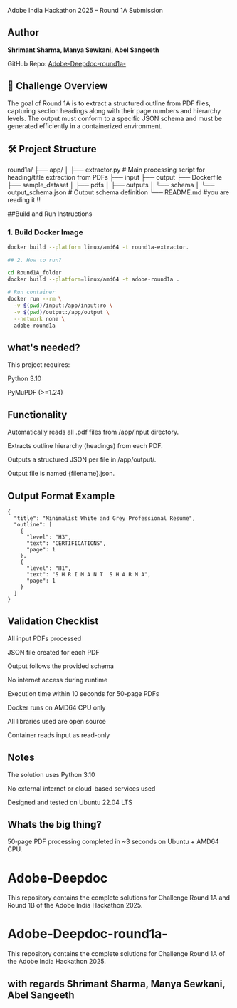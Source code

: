  Adobe India Hackathon 2025 – Round 1A Submission

## Author
**Shrimant Sharma, Manya Sewkani, Abel Sangeeth**

GitHub Repo: [Adobe-Deepdoc-round1a-](https://github.com/Shri32/Adobe-Deepdoc-round1a-)

## 📄 Challenge Overview

The goal of Round 1A is to extract a structured outline from PDF files, capturing section headings along with their page numbers and hierarchy levels. The output must conform to a specific JSON schema and must be generated efficiently in a containerized environment.


## 🛠️ Project Structure

round1a/
├── app/
│ ├── extractor.py # Main processing script for heading/title extraction from PDFs
├── input
├── output
├── Dockerfile 
├── sample_dataset
│ ├── pdfs
│ ├── outputs
│ └── schema
│ └── output_schema.json # Output schema definition
└── README.md #you are reading it !!


##Build and Run Instructions

### 1. Build Docker Image

```bash
docker build --platform linux/amd64 -t round1a-extractor.

## 2. How to run?

cd Round1A_folder
docker build --platform=linux/amd64 -t adobe-round1a .

# Run container
docker run --rm \
  -v $(pwd)/input:/app/input:ro \
  -v $(pwd)/output:/app/output \
  --network none \
  adobe-round1a
```
## what's needed?
This project requires:

Python 3.10

PyMuPDF (>=1.24)

## Functionality

Automatically reads all .pdf files from /app/input directory.

Extracts outline hierarchy (headings) from each PDF.

Outputs a structured JSON per file in /app/output/.

Output file is named {filename}.json.

## Output Format Example
```
{
  "title": "Minimalist White and Grey Professional Resume",
  "outline": [
    {
      "level": "H3",
      "text": "CERTIFICATIONS",
      "page": 1
    },
    {
      "level": "H1",
      "text": "S H R I M A N T  S H A R M A",
      "page": 1
    }
  ]
}
```
## Validation Checklist

 All input PDFs processed

 JSON file created for each PDF

 Output follows the provided schema

 No internet access during runtime

 Execution time within 10 seconds for 50-page PDFs

 Docker runs on AMD64 CPU only

 All libraries used are open source

 Container reads input as read-only

## Notes

The solution uses Python 3.10

No external internet or cloud-based services used

Designed and tested on Ubuntu 22.04 LTS

## Whats the big thing?

50‑page PDF processing completed in ~3 seconds on Ubuntu + AMD64 CPU.

# Adobe-Deepdoc
This repository contains the complete solutions for Challenge Round 1A and Round 1B of the Adobe India Hackathon 2025.

# Adobe-Deepdoc-round1a-
This repository contains the complete solutions for Challenge Round 1A of the Adobe India Hackathon 2025.

## with regards Shrimant Sharma, Manya Sewkani, Abel Sangeeth 
